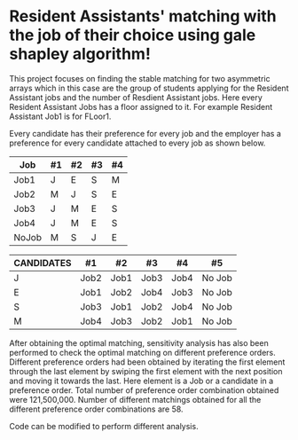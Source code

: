 # Resident Assistants' matching with the job of their choice using gale shapley algorithm!
This project focuses on finding the stable matching for two asymmetric arrays which in this case are the group of students 
applying for the Resident Assistant jobs and the number of Resdient Assistant jobs. Here every Resident Assistant Jobs has 
a floor assigned to it. For example Resident Assistant Job1 is for FLoor1.

Every candidate has their preference for every job and the employer has a preference for every candidate attached to every job as shown 
below.

Job | #1 | #2 | #3 | #4 | 
--- | --- | --- | --- |--- |
Job1 | J | E | S | M | 
Job2 | M | J | S | E | 
Job3 | J | M | E | S | 
Job4 | J | M | E | S | 
NoJob | M | S | J | E | 

CANDIDATES | #1 | #2 | #3 | #4 | #5|
--- | --- | --- | --- |--- |--- |
J | Job2 | Job1 | Job3 | Job4 | No Job
E | Job1 | Job2| Job4 | Job3 | No Job
S | Job3| Job1 | Job2 | Job4 | No Job
M | Job4 | Job3 | Job2 | Job1 | No Job

After obtaining the optimal matching, sensitivity analysis has also been performed to check the optimal matching on different preference orders. Different preference orders had been obtained by iterating the first element through the last element by swiping the first element with the next position and moving it towards the last. Here element is a Job or a candidate in a preference order. Total number of preference order combination obtained were 121,500,000. Number of different matchings obtained for all the different preference order combinations are 58.

Code can be modified to perform different analysis.
